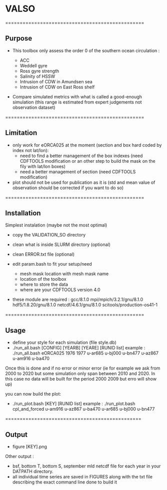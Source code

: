# VALSO

================================================
## Purpose
* This toolbox only assess the order 0 of the southern ocean circulation :
   * ACC
   * Weddell gyre
   * Ross gyre strength
   * Salinity of HSSW 
   * Intrusion of CDW in Amundsen sea
   * Intrusion of CDW on East Ross shelf

* Compare simulated metrics with what is called a good-enough simulation (this range is estimated from expert judgements not observation dataset)

================================================
## Limitation
* only work for eORCA025 at the moment (section and box hard coded by index not lat/lon):
   * need to find a better management of the box indexes (need CDFTOOLS modification or an other step to build the mask on the fily with lat/lon boxes)
   * need a better management of section (need CDFTOOLS modification)
* plot should not be used for publication as it is (std and mean value of observation should be corrected if you want to do so)

================================================
## Installation
Simplest instalation (maybe not the most optimal)
* copy the VALIDATION_SO directory
* clean what is inside SLURM directory (optional)
* clean ERROR.txt file (optional)
* edit param.bash to fit your setup/need
   * mesh mask location with mesh mask name
   * location of the toolbox
   * where to store the data
   * where are your CDFTOOLS version 4.0 

* these module are required : 
   gcc/8.1.0 
   mpi/mpich/3.2.1/gnu/8.1.0 
   hdf5/1.8.20/gnu/8.1.0 
   netcdf/4.6.1/gnu/8.1.0
   scitools/production-os41-1

================================================
## Usage
* define your style for each simulation (file style.db)
* ./run_all.bash [CONFIG] [YEARB] [YEARE] [RUNID list] 
    example : ./run_all.bash eORCA025 1976 1977 u-ar685 u-bj000 u-bn477 u-az867 u-am916 u-ba470

Once this is done and if no error or minor error 
(ie for example we ask from 2000 to 2020 
but some simulation only span between 2010 and 2020. In this case no data will be built for the period 2000 2009 but erro will show up)

you can now build the plot:
* ./run_plot.bash [KEY] [RUNID list]
   example : ./run_plot.bash cpl_and_forced u-am916 u-az867 u-ba470 u-ar685 u-bj000 u-bn477

===============================================
## Output
* figure [KEY].png

Other output : 
* bsf, bottom T, bottom S, september mld netcdf file for each year in your DATPATH directory.
* all individual time series are saved in FIGURES along with the txt file describing the exact command line done to build it

